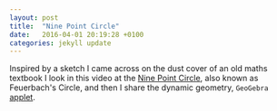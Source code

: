 ```yaml
---
layout: post
title:  "Nine Point Circle"
date:   2016-04-01 20:19:28 +0100
categories: jekyll update
---
```


Inspired by a sketch I came across on the dust cover of an old maths textbook I look in this video at the [Nine Point Circle](https://locly.com/api/card/25f6c4a9342a26e157b8e365a60df4e9/asset/video.m4v), also known as Feuerbach's Circle, and then I share the dynamic geometry, `GeoGebra` [applet](https://www.geogebra.org/m/XAdMakbR?doneurl=%2Fjamesthetab).